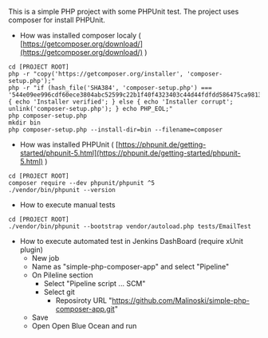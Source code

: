 This is a simple PHP project with some PHPUnit test. The project uses composer for install PHPUnit. 

- How was installed composer localy ( [https://getcomposer.org/download/](https://getcomposer.org/download/) )

```
cd [PROJECT ROOT]
php -r "copy('https://getcomposer.org/installer', 'composer-setup.php');"
php -r "if (hash_file('SHA384', 'composer-setup.php') === '544e09ee996cdf60ece3804abc52599c22b1f40f4323403c44d44fdfdd586475ca9813a858088ffbc1f233e9b180f061') { echo 'Installer verified'; } else { echo 'Installer corrupt'; unlink('composer-setup.php'); } echo PHP_EOL;"
php composer-setup.php
mkdir bin
php composer-setup.php --install-dir=bin --filename=composer
```

- How was installed PHPUnit ( [https://phpunit.de/getting-started/phpunit-5.html](https://phpunit.de/getting-started/phpunit-5.html) )

```
cd [PROJECT ROOT]
composer require --dev phpunit/phpunit ^5
./vendor/bin/phpunit --version
```

- How to execute manual tests

```
cd [PROJECT ROOT]
./vendor/bin/phpunit --bootstrap vendor/autoload.php tests/EmailTest
```

- How to execute automated test in Jenkins DashBoard (require xUnit plugin)
	- New job
	- Name as "simple-php-composer-app" and select "Pipeline"
	- On Pileline section
		- Select "Pipeline script ... SCM"
		- Select git
			- Reposiroty URL "https://github.com/Malinoski/simple-php-composer-app.git"
	- Save
	- Open Open Blue Ocean and run
			







